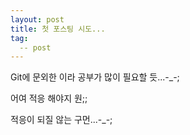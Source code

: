 ```yaml
---
layout: post
title: 첫 포스팅 시도...
tag:
  -- post
---
```

Git에 문외한 이라 공부가 많이 필요할 듯...-_-;

어여 적응 해야지 원;;

적응이 되질 않는 구먼...-_-;